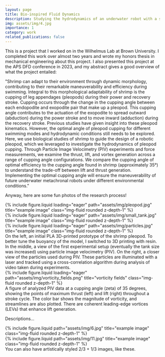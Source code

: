 ```yaml
---
layout: page
title: Bio-inspired Fluid Dynamics
description: Studying the hydrodynamics of an underwater robot with a shrimp-inspired design
img: assets/img/4.jpg
importance: 1
category: work
related_publications: false
---
```


This is a project that I worked on in the Wilhelmus Lab at Brown University. I completed this work over almost two years  and wrote my honors thesis in mechanical engineering about this project. I also presented this project at the APS DFD conference in 2023, and my abstract gives a good overview of what the project entailed:

"Shrimp can adapt to their environment through dynamic morphology, contributing to their remarkable maneuverability and efficiency during swimming. Integral to this morphological adaptability of shrimp is the cupping of leg appendages (pleopods) during their power and recovery stroke. Cupping occurs through the change in the cupping angle between each endopodite and exopodite pair that make up a pleopod. This cupping angle contributes to the actuation of the exopodite to spread outward (abduction) during the power stroke and to move inward (adduction) during the recovery stroke. Previous studies have given insight into these pleopod kinematics. However, the optimal angle of pleopod cupping for different swimming modes and hydrodynamic conditions still needs to be explored. Here, we use biological studies of shrimp to guide the design of a robotic pleopod, which we leveraged to investigate the hydrodynamics of pleopod cupping. Through Particle Image Velocimetry (PIV) experiments and force measurements, we examine the thrust, lift, and vortex generation across a range of cupping angle configurations. We compare the cupping angle of optimal efficiency to the cupping angle found in shrimp (approximately 35°) to understand the trade-off between lift and thrust generation. Implementing the optimal cupping angle will ensure the maneuverability of future underwater metachronal robots under different environmental conditions."

Anyway, here are some fun photos of the research process!

<div class="row">
    <div class="col-sm mt-3 mt-md-0">
        {% include figure.liquid loading="eager" path="assets/img/pleopod.jpg" title="example image" class="img-fluid rounded z-depth-1" %}
    </div>
    <div class="col-sm mt-3 mt-md-0">
        {% include figure.liquid loading="eager" path="assets/img/small_tank.jpg" title="example image" class="img-fluid rounded z-depth-1" %}
    </div>
    <div class="col-sm mt-3 mt-md-0">
        {% include figure.liquid loading="eager" path="assets/img/particles.jpg" title="example image" class="img-fluid rounded z-depth-1" %}
    </div>
</div>
<div class="caption">
    On the left, an initial PLA 3D-printed prototype of the shrimp pleopod. To better tune the buoyancy of the model, I switched to 3D printing with resin. In the middle, a view of the first experimental setup (eventually the tank size was increased) using particle image velocimetry (PIV). On the right, a closer view of the particles used during PIV. These particles are illuminated with a laser and tracked using a cross-correlation algorithm during analysis of video taken during experiments.
</div>
<div class="row">
    <div class="col-sm mt-3 mt-md-0">
        {% include figure.liquid loading="eager" path="assets/img/vorticity_fields.png" title="vorticity fields" class="img-fluid rounded z-depth-1" %}
    </div>
</div>
<div class="caption">
    A figure of analyzed PIV data at a cupping angle (zeta) of 35 degrees, showing the points of maximum thrust (left) and lift (right) throughout a stroke cycle. The color bar shows the magnitude of vorticity, and streamlines are also plotted. There are coherent leading-edge vortices (LEVs) that enhance lift generation.
</div>

Descriptions...

<div class="row justify-content-sm-center">
    <div class="col-sm-8 mt-3 mt-md-0">
        {% include figure.liquid path="assets/img/6.jpg" title="example image" class="img-fluid rounded z-depth-1" %}
    </div>
    <div class="col-sm-4 mt-3 mt-md-0">
        {% include figure.liquid path="assets/img/11.jpg" title="example image" class="img-fluid rounded z-depth-1" %}
    </div>
</div>
<div class="caption">
    You can also have artistically styled 2/3 + 1/3 images, like these.
</div>

